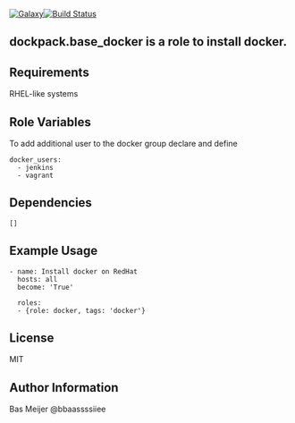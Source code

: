 [![Galaxy](https://img.shields.io/badge/galaxy-dockpack.base__docker-blue.svg?style=flat)](https://galaxy.ansible.com/dockpack/base_docker)[![Build Status](https://api.travis-ci.org/dockpack/base_docker.svg)](https://travis-ci.org/dockpack/base_docker)

## dockpack.base_docker is a role to install docker.

Requirements
------------

RHEL-like systems


Role Variables
--------------
To add additional user to the docker group declare and define

    docker_users:
      - jenkins
      - vagrant


Dependencies
------------
    []

Example Usage
----------------

    - name: Install docker on RedHat
      hosts: all
      become: 'True'

      roles:
      - {role: docker, tags: 'docker'}

License
-------

MIT

Author Information
------------------

Bas Meijer
@bbaassssiiee
